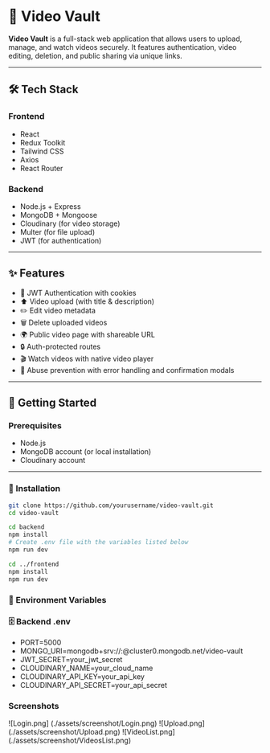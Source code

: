# 🎥 Video Vault

**Video Vault** is a full-stack web application that allows users to upload, manage, and watch videos securely. It features authentication, video editing, deletion, and public sharing via unique links.

---

## 🛠️ Tech Stack

### Frontend
- React
- Redux Toolkit
- Tailwind CSS
- Axios
- React Router

### Backend
- Node.js + Express
- MongoDB + Mongoose
- Cloudinary (for video storage)
- Multer (for file upload)
- JWT (for authentication)

---

## ✨ Features

- 👤 JWT Authentication with cookies
- ⬆️ Video upload (with title & description)
- ✏️ Edit video metadata
- 🗑️ Delete uploaded videos
- 🌍 Public video page with shareable URL
- 🔒 Auth-protected routes
- 🎬 Watch videos with native video player
- 🚫 Abuse prevention with error handling and confirmation modals

---

## 🚀 Getting Started

### Prerequisites
- Node.js
- MongoDB account (or local installation)
- Cloudinary account

---

### 🔧 Installation

```bash
git clone https://github.com/yourusername/video-vault.git
cd video-vault
```

```bash
cd backend
npm install
# Create .env file with the variables listed below
npm run dev
```

```bash
cd ../frontend
npm install
npm run dev
```

### 🔐 Environment Variables

### 🗄️ Backend .env

- PORT=5000
- MONGO_URI=mongodb+srv://<username>:<password>@cluster0.mongodb.net/video-vault
- JWT_SECRET=your_jwt_secret
- CLOUDINARY_NAME=your_cloud_name
- CLOUDINARY_API_KEY=your_api_key
- CLOUDINARY_API_SECRET=your_api_secret


### Screenshots
![Login.png] (./assets/screenshot/Login.png)
![Upload.png] (./assets/screenshot/Upload.png)
![VideoList.png] (./assets/screenshot/VideosList.png)

